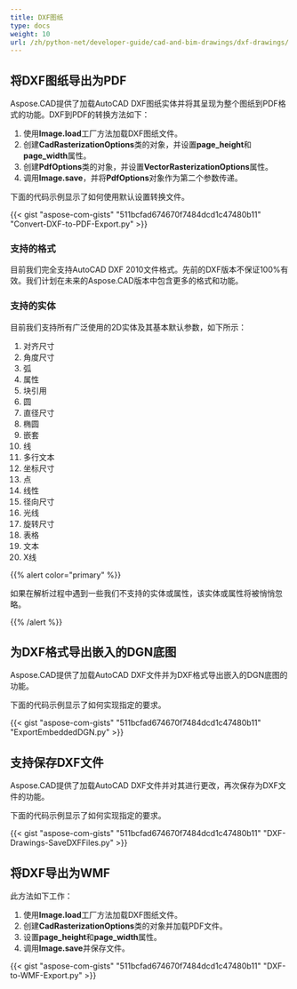 ```yaml
---
title: DXF图纸
type: docs
weight: 10
url: /zh/python-net/developer-guide/cad-and-bim-drawings/dxf-drawings/
---
```


## **将DXF图纸导出为PDF**

Aspose.CAD提供了加载AutoCAD DXF图纸实体并将其呈现为整个图纸到PDF格式的功能。DXF到PDF的转换方法如下：

1. 使用**Image.load**工厂方法加载DXF图纸文件。
1. 创建**CadRasterizationOptions**类的对象，并设置**page_height**和**page_width**属性。
1. 创建**PdfOptions**类的对象，并设置**VectorRasterizationOptions**属性。
1. 调用**Image.save**，并将**PdfOptions**对象作为第二个参数传递。

下面的代码示例显示了如何使用默认设置转换文件。

{{< gist "aspose-com-gists" "511bcfad674670f7484dcd1c47480b11" "Convert-DXF-to-PDF-Export.py" >}}

### **支持的格式**

目前我们完全支持AutoCAD DXF 2010文件格式。先前的DXF版本不保证100%有效。我们计划在未来的Aspose.CAD版本中包含更多的格式和功能。

### **支持的实体**

目前我们支持所有广泛使用的2D实体及其基本默认参数，如下所示：

1. 对齐尺寸
1. 角度尺寸
1. 弧
1. 属性
1. 块引用
1. 圆
1. 直径尺寸
1. 椭圆
1. 嵌套
1. 线
1. 多行文本
1. 坐标尺寸
1. 点
1. 线性
1. 径向尺寸
1. 光线
1. 旋转尺寸
1. 表格
1. 文本
1. X线

{{% alert color="primary" %}}

如果在解析过程中遇到一些我们不支持的实体或属性，该实体或属性将被悄悄忽略。

{{% /alert %}}

## **为DXF格式导出嵌入的DGN底图**

Aspose.CAD提供了加载AutoCAD DXF文件并为DXF格式导出嵌入的DGN底图的功能。

下面的代码示例显示了如何实现指定的要求。

{{< gist "aspose-com-gists" "511bcfad674670f7484dcd1c47480b11" "ExportEmbeddedDGN.py" >}}

## **支持保存DXF文件**

Aspose.CAD提供了加载AutoCAD DXF文件并对其进行更改，再次保存为DXF文件的功能。

下面的代码示例显示了如何实现指定的要求。

{{< gist "aspose-com-gists" "511bcfad674670f7484dcd1c47480b11" "DXF-Drawings-SaveDXFFiles.py" >}}

## **将DXF导出为WMF**

此方法如下工作：

1. 使用**Image.load**工厂方法加载DXF图纸文件。
1. 创建**CadRasterizationOptions**类的对象并加载PDF文件。
1. 设置**page_height**和**page_width**属性。
1. 调用**Image.save**并保存文件。

{{< gist "aspose-com-gists" "511bcfad674670f7484dcd1c47480b11" "DXF-to-WMF-Export.py" >}}
